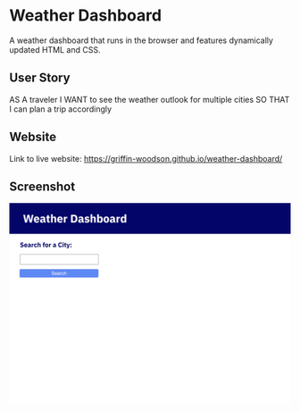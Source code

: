 # Weather Dashboard
A weather dashboard that runs in the browser and features dynamically updated HTML and CSS.

## User Story
AS A traveler
I WANT to see the weather outlook for multiple cities
SO THAT I can plan a trip accordingly

## Website
Link to live website: https://griffin-woodson.github.io/weather-dashboard/

## Screenshot
![griffin-woodson github io_weather-dashboard](https://github.com/griffin-woodson/weather-dashboard/blob/6aae442b16a6fe1554d92bfc60138d928c616556/assets/images/weather-dashboard-screenshot.png)